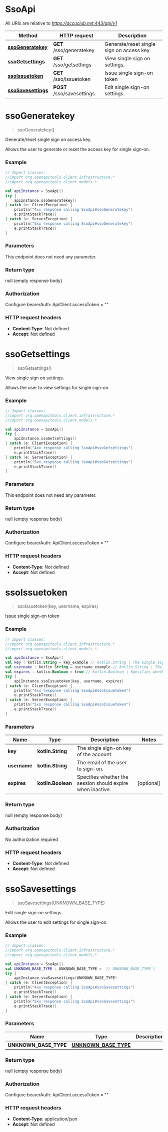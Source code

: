# SsoApi

All URIs are relative to *https://accuclub.net:443/api/v1*

Method | HTTP request | Description
------------- | ------------- | -------------
[**ssoGeneratekey**](SsoApi.md#ssoGeneratekey) | **GET** /sso/generatekey | Generate/reset single sign on access key.
[**ssoGetsettings**](SsoApi.md#ssoGetsettings) | **GET** /sso/getsettings | View single sign on settings.
[**ssoIssuetoken**](SsoApi.md#ssoIssuetoken) | **GET** /sso/issuetoken | Issue single sign-on token
[**ssoSavesettings**](SsoApi.md#ssoSavesettings) | **POST** /sso/savesettings | Edit single sign-on settings.


<a name="ssoGeneratekey"></a>
# **ssoGeneratekey**
> ssoGeneratekey()

Generate/reset single sign on access key.

Allows the user to generate or reset the access key for single sign-on.

### Example
```kotlin
// Import classes:
//import org.openapitools.client.infrastructure.*
//import org.openapitools.client.models.*

val apiInstance = SsoApi()
try {
    apiInstance.ssoGeneratekey()
} catch (e: ClientException) {
    println("4xx response calling SsoApi#ssoGeneratekey")
    e.printStackTrace()
} catch (e: ServerException) {
    println("5xx response calling SsoApi#ssoGeneratekey")
    e.printStackTrace()
}
```

### Parameters
This endpoint does not need any parameter.

### Return type

null (empty response body)

### Authorization


Configure bearerAuth:
    ApiClient.accessToken = ""

### HTTP request headers

 - **Content-Type**: Not defined
 - **Accept**: Not defined

<a name="ssoGetsettings"></a>
# **ssoGetsettings**
> ssoGetsettings()

View single sign on settings.

Allows the user to view settings for single sign-on.

### Example
```kotlin
// Import classes:
//import org.openapitools.client.infrastructure.*
//import org.openapitools.client.models.*

val apiInstance = SsoApi()
try {
    apiInstance.ssoGetsettings()
} catch (e: ClientException) {
    println("4xx response calling SsoApi#ssoGetsettings")
    e.printStackTrace()
} catch (e: ServerException) {
    println("5xx response calling SsoApi#ssoGetsettings")
    e.printStackTrace()
}
```

### Parameters
This endpoint does not need any parameter.

### Return type

null (empty response body)

### Authorization


Configure bearerAuth:
    ApiClient.accessToken = ""

### HTTP request headers

 - **Content-Type**: Not defined
 - **Accept**: Not defined

<a name="ssoIssuetoken"></a>
# **ssoIssuetoken**
> ssoIssuetoken(key, username, expires)

Issue single sign-on token

### Example
```kotlin
// Import classes:
//import org.openapitools.client.infrastructure.*
//import org.openapitools.client.models.*

val apiInstance = SsoApi()
val key : kotlin.String = key_example // kotlin.String | The single sign-on key of the account.
val username : kotlin.String = username_example // kotlin.String | The email of the user to sign-on.
val expires : kotlin.Boolean = true // kotlin.Boolean | Specifies whether the session should expire when inactive.
try {
    apiInstance.ssoIssuetoken(key, username, expires)
} catch (e: ClientException) {
    println("4xx response calling SsoApi#ssoIssuetoken")
    e.printStackTrace()
} catch (e: ServerException) {
    println("5xx response calling SsoApi#ssoIssuetoken")
    e.printStackTrace()
}
```

### Parameters

Name | Type | Description  | Notes
------------- | ------------- | ------------- | -------------
 **key** | **kotlin.String**| The single sign-on key of the account. |
 **username** | **kotlin.String**| The email of the user to sign-on. |
 **expires** | **kotlin.Boolean**| Specifies whether the session should expire when inactive. | [optional]

### Return type

null (empty response body)

### Authorization

No authorization required

### HTTP request headers

 - **Content-Type**: Not defined
 - **Accept**: Not defined

<a name="ssoSavesettings"></a>
# **ssoSavesettings**
> ssoSavesettings(UNKNOWN_BASE_TYPE)

Edit single sign-on settings.

Allows the user to edit settings for single sign-on.

### Example
```kotlin
// Import classes:
//import org.openapitools.client.infrastructure.*
//import org.openapitools.client.models.*

val apiInstance = SsoApi()
val UNKNOWN_BASE_TYPE : UNKNOWN_BASE_TYPE =  // UNKNOWN_BASE_TYPE | 
try {
    apiInstance.ssoSavesettings(UNKNOWN_BASE_TYPE)
} catch (e: ClientException) {
    println("4xx response calling SsoApi#ssoSavesettings")
    e.printStackTrace()
} catch (e: ServerException) {
    println("5xx response calling SsoApi#ssoSavesettings")
    e.printStackTrace()
}
```

### Parameters

Name | Type | Description  | Notes
------------- | ------------- | ------------- | -------------
 **UNKNOWN_BASE_TYPE** | [**UNKNOWN_BASE_TYPE**](UNKNOWN_BASE_TYPE.md)|  | [optional]

### Return type

null (empty response body)

### Authorization


Configure bearerAuth:
    ApiClient.accessToken = ""

### HTTP request headers

 - **Content-Type**: application/json
 - **Accept**: Not defined

